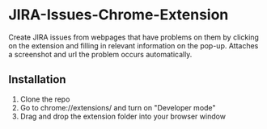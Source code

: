 # JIRA-Issues-Chrome-Extension
Create JIRA issues from webpages that have problems on them by clicking on the extension and filling in relevant information on the pop-up. Attaches a screenshot and url the problem occurs automatically.

## Installation
1. Clone the repo
2. Go to chrome://extensions/ and turn on "Developer mode"
3. Drag and drop the extension folder into your browser window
